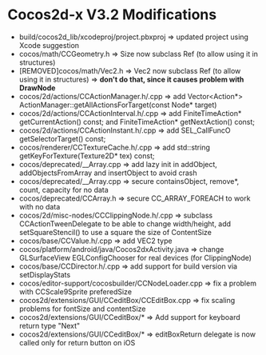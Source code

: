 Cocos2d-x V3.2 Modifications
====

* build/cocos2d_lib/xcodeproj/project.pbxproj => updated project using Xcode suggestion
* cocos/math/CCGeometry.h => Size now subclass Ref (to allow using it in structures)
* [REMOVED]cocos/math/Vec2.h => Vec2 now subclass Ref (to allow using it in structures) => **don't do that, since it causes problem with DrawNode**
* cocos/2d/actions/CCActionManager.h/.cpp => add Vector<Action\*> ActionManager::getAllActionsForTarget(const Node* target)
* cocos/2d/actions/CCActionInterval.h/.cpp => add FiniteTimeAction\* getCurrentAction() const; and FiniteTimeAction\* getNextAction() const;
* cocos/2d/actions/CCActionInstant.h/.cpp => add SEL_CallFuncO getSelectorTarget() const;
* cocos/renderer/CCTextureCache.h/.cpp => add std::string getKeyForTexture(Texture2D* tex) const;
* cocos/deprecated/__Array.cpp => add lazy init in addObject, addObjectsFromArray and insertObject to avoid crash
* cocos/deprecated/__Array.cpp => secure containsObject, remove*, count, capacity for no data
* cocos/deprecated/CCArray.h => secure CC_ARRAY_FOREACH to work with no data
* cocos/2d/misc-nodes/CCClippingNode.h/.cpp => subclass CCActionTweenDelegate to be able to change width/height, add setSquareStencil() to use a square the size of ContentSize
* cocos/base/CCValue.h/.cpp => add VEC2 type
* cocos/platform/android/java/Cocos2dxActivity.java => change GLSurfaceView EGLConfigChooser for real devices (for ClippingNode)
* cocos/base/CCDirector.h/.cpp => add support for build version via setDisplayStats
* cocos/editor-support/cocosbuilder/CCNodeLoader.cpp => fix a problem with CCScale9Sprite preferedSize
* cocos2d/extensions/GUI/CCeditBox/CCEditBox.cpp => fix scaling problems for fontSize and contentSize
* cocos2d/extensions/GUI/CCeditBox/* => Add support for keyboard return type "Next"
* cocos2d/extensions/GUI/CCeditBox/* => editBoxReturn delegate is now called only for return button on iOS